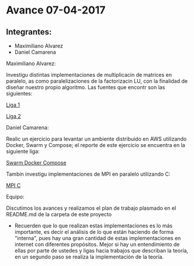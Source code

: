 # Avance 07-04-2017

## Integrantes:

* Maximiliano Alvarez
* Daniel Camarena

Maximiliano Alvarez:

Investigu distintas implementaciones de multiplicacin de matrices en paralelo, as como paralelizaciones de la factorizacin LU, con la finalidad de diseñar nuestro
propio algoritmo.
Las fuentes que encontr son las siguientes:

[Liga 1](https://github.com/adilansari/luDecomposition/blob/master/MPI/lu_mpi.c)

[Liga 2](https://github.com/puneetar/Parallel-LU-Factorization-with-OpenMP-MPI/blob/master/MPI/MPI.c)

Daniel Camarena:

Realic un ejercicio para levantar un ambiente distribuido en AWS utilizando Docker, Swarm y Compose; el reporte
de este ejercicio se encuentra en la siguiente liga:

[Swarm Docker Compose](SwarmDockerCompose.md)

Tambin investigu implementaciones de MPI en paralelo utilizando C:

[MPI C](MatrixMult_MPI.c)

Equipo:

Discutimos los avances y realizamos el plan de trabajo plasmado en el README.md de la carpeta de este proyecto

* Recuerden que lo que realizan estas implementaciones es lo más importante, es decir el análisis de lo que están haciendo de forma "interna", pues hay una gran cantidad de estas implementaciones en internet con diferentes propósitos. Mejor si hay un entendimiento de ellas por parte de ustedes y ligas hacia trabajos que describan la teoría, en un segundo paso se realiza la implementación de la teoría.

